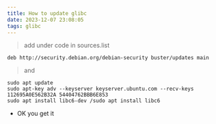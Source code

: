 ```yaml
---
title: How to update glibc
date: 2023-12-07 23:08:05
tags: glibc
---
```


> add under code in sources.list
```
deb http://security.debian.org/debian-security buster/updates main
```

> and 
```
sudo apt update
sudo apt-key adv --keyserver keyserver.ubuntu.com --recv-keys 112695A0E562B32A 54404762BBB6E853
sudo apt install libc6-dev /sudo apt install libc6
```
* OK you get it
